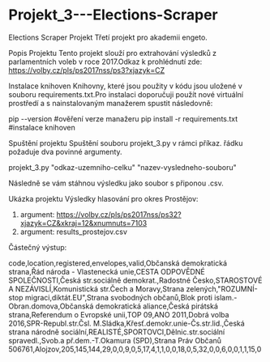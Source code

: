 # Projekt_3---Elections-Scraper

Elections Scraper Projekt
Třetí projekt pro akademii engeto.

Popis Projektu
Tento projekt slouží pro extrahování výsledků z parlamentních voleb v roce 2017.Odkaz k prohlédnutí zde: https://volby.cz/pls/ps2017nss/ps3?xjazyk=CZ

Instalace knihoven
Knihovny, které jsou použity v kódu jsou uložené v souboru requirements.txt.Pro instalaci doporučuji použít nové virtuální prostředí a s nainstalovaným manažerem spustit následovně:

pip --version #ověření verze manažeru pip install -r requirements.txt #instalace knihoven

Spuštění projektu
Spuštění souboru projekt_3.py v rámci příkaz. řádku požaduje dva povinné argumenty.

projekt_3.py "odkaz-uzemniho-celku" "nazev-vysledneho-souboru"

Následně se vám stáhnou výsledku jako soubor s připonou .csv.

Ukázka projektu
Výsledky hlasování pro okres Prostějov:

1. argument: https://volby.cz/pls/ps2017nss/ps32?xjazyk=CZ&xkraj=12&xnumnuts=7103
2. argument: results_prostejov.csv

Částečný výstup:

code,location,registered,envelopes,valid,Občanská demokratická strana,Řád národa - Vlastenecká unie,CESTA ODPOVĚDNÉ SPOLEČNOSTI,Česká str.sociálně demokrat.,Radostné Česko,STAROSTOVÉ A NEZÁVISLÍ,Komunistická str.Čech a Moravy,Strana zelených,"ROZUMNÍ-stop migraci,diktát.EU",Strana svobodných občanů,Blok proti islam.-Obran.domova,Občanská demokratická aliance,Česká pirátská strana,Referendum o Evropské unii,TOP 09,ANO 2011,Dobrá volba 2016,SPR-Republ.str.Čsl. M.Sládka,Křesť.demokr.unie-Čs.str.lid.,Česká strana národně sociální,REALISTÉ,SPORTOVCI,Dělnic.str.sociální spravedl.,Svob.a př.dem.-T.Okamura (SPD),Strana Práv Občanů
506761,Alojzov,205,145,144,29,0,0,9,0,5,17,4,1,1,0,0,18,0,5,32,0,0,6,0,0,1,1,15,0
